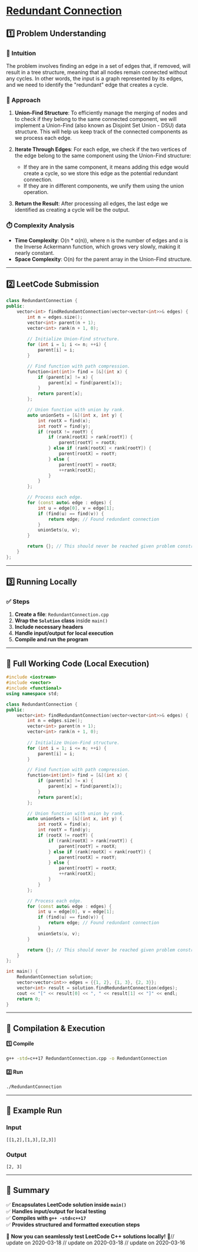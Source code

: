 # **[Redundant Connection](https://leetcode.com/problems/redundant-connection/description/)**  

## **1️⃣ Problem Understanding**  
### **📌 Intuition**  
The problem involves finding an edge in a set of edges that, if removed, will result in a tree structure, meaning that all nodes remain connected without any cycles. In other words, the input is a graph represented by its edges, and we need to identify the "redundant" edge that creates a cycle.

### **🚀 Approach**  
1. **Union-Find Structure**: To efficiently manage the merging of nodes and to check if they belong to the same connected component, we will implement a Union-Find (also known as Disjoint Set Union - DSU) data structure. This will help us keep track of the connected components as we process each edge.
  
2. **Iterate Through Edges**: For each edge, we check if the two vertices of the edge belong to the same component using the Union-Find structure:
   - If they are in the same component, it means adding this edge would create a cycle, so we store this edge as the potential redundant connection.
   - If they are in different components, we unify them using the union operation.

3. **Return the Result**: After processing all edges, the last edge we identified as creating a cycle will be the output.

### **⏱️ Complexity Analysis**  
- **Time Complexity**: O(n * α(n)), where n is the number of edges and α is the Inverse Ackermann function, which grows very slowly, making it nearly constant.
- **Space Complexity**: O(n) for the parent array in the Union-Find structure.

---  

## **2️⃣ LeetCode Submission**  
```cpp
class RedundantConnection {
public:
    vector<int> findRedundantConnection(vector<vector<int>>& edges) {
        int n = edges.size();
        vector<int> parent(n + 1);
        vector<int> rank(n + 1, 0);
        
        // Initialize Union-Find structure.
        for (int i = 1; i <= n; ++i) {
            parent[i] = i;
        }

        // Find function with path compression.
        function<int(int)> find = [&](int x) {
            if (parent[x] != x) {
                parent[x] = find(parent[x]);
            }
            return parent[x];
        };

        // Union function with union by rank.
        auto unionSets = [&](int x, int y) {
            int rootX = find(x);
            int rootY = find(y);
            if (rootX != rootY) {
                if (rank[rootX] > rank[rootY]) {
                    parent[rootY] = rootX;
                } else if (rank[rootX] < rank[rootY]) {
                    parent[rootX] = rootY;
                } else {
                    parent[rootY] = rootX;
                    ++rank[rootX];
                }
            }
        };

        // Process each edge.
        for (const auto& edge : edges) {
            int u = edge[0], v = edge[1];
            if (find(u) == find(v)) {
                return edge; // Found redundant connection
            }
            unionSets(u, v);
        }

        return {}; // This should never be reached given problem constraints.
    }
};
```  

---  

## **3️⃣ Running Locally**  
### **✅ Steps**  
1. **Create a file**: `RedundantConnection.cpp`  
2. **Wrap the `Solution` class** inside `main()`  
3. **Include necessary headers**  
4. **Handle input/output for local execution**  
5. **Compile and run the program**  

---  

## **📝 Full Working Code (Local Execution)**  
```cpp
#include <iostream>
#include <vector>
#include <functional>
using namespace std;

class RedundantConnection {
public:
    vector<int> findRedundantConnection(vector<vector<int>>& edges) {
        int n = edges.size();
        vector<int> parent(n + 1);
        vector<int> rank(n + 1, 0);
        
        // Initialize Union-Find structure.
        for (int i = 1; i <= n; ++i) {
            parent[i] = i;
        }

        // Find function with path compression.
        function<int(int)> find = [&](int x) {
            if (parent[x] != x) {
                parent[x] = find(parent[x]);
            }
            return parent[x];
        };

        // Union function with union by rank.
        auto unionSets = [&](int x, int y) {
            int rootX = find(x);
            int rootY = find(y);
            if (rootX != rootY) {
                if (rank[rootX] > rank[rootY]) {
                    parent[rootY] = rootX;
                } else if (rank[rootX] < rank[rootY]) {
                    parent[rootX] = rootY;
                } else {
                    parent[rootY] = rootX;
                    ++rank[rootX];
                }
            }
        };

        // Process each edge.
        for (const auto& edge : edges) {
            int u = edge[0], v = edge[1];
            if (find(u) == find(v)) {
                return edge; // Found redundant connection
            }
            unionSets(u, v);
        }

        return {}; // This should never be reached given problem constraints.
    }
};

int main() {
    RedundantConnection solution;
    vector<vector<int>> edges = {{1, 2}, {1, 3}, {2, 3}};
    vector<int> result = solution.findRedundantConnection(edges);
    cout << "[" << result[0] << ", " << result[1] << "]" << endl;
    return 0;
}
```  

---  

## **🔧 Compilation & Execution**  
#### **1️⃣ Compile**  
```bash
g++ -std=c++17 RedundantConnection.cpp -o RedundantConnection
```  

#### **2️⃣ Run**  
```bash
./RedundantConnection
```  

---  

## **🎯 Example Run**  
### **Input**  
```
[[1,2],[1,3],[2,3]]
```  
### **Output**  
```
[2, 3]
```  

---  

## **📌 Summary**  
✅ **Encapsulates LeetCode solution inside `main()`**  
✅ **Handles input/output for local testing**  
✅ **Compiles with `g++ -std=c++17`**  
✅ **Provides structured and formatted execution steps**  

🚀 **Now you can seamlessly test LeetCode C++ solutions locally!** 🚀// update on 2020-03-18
// update on 2020-03-18
// update on 2020-03-16
